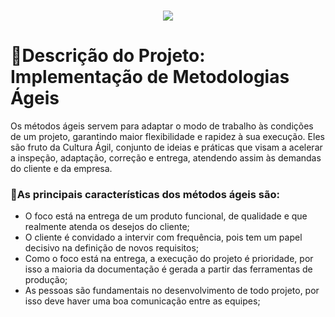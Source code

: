 <h1 align="center">
    <img src="https://ik.imagekit.io/jcvxup8w8/Scrum__5__YoCwexFY8.png?ik-sdk-version=javascript-1.4.3&updatedAt=1663733511294">
</h1>

# 📎**Descrição do Projeto: Implementação de Metodologias Ágeis**

Os métodos ágeis servem para adaptar o modo de trabalho às condições de um projeto, garantindo maior flexibilidade e rapidez à sua execução. Eles são fruto da Cultura Ágil, conjunto de ideias e práticas que visam a acelerar a inspeção, adaptação, correção e entrega, atendendo assim às demandas do cliente e da empresa.    


### 📎**As principais características dos métodos ágeis são:**

- O foco está na entrega de um produto funcional, de qualidade e que realmente atenda os desejos do cliente;
- O cliente é convidado a intervir com frequência, pois tem um papel decisivo na definição de novos requisitos;
- Como o foco está na entrega, a execução do projeto é prioridade, por isso a maioria da documentação é gerada a partir das ferramentas de produção;
- As pessoas são fundamentais no desenvolvimento de todo projeto, por isso deve haver uma boa comunicação entre as equipes;